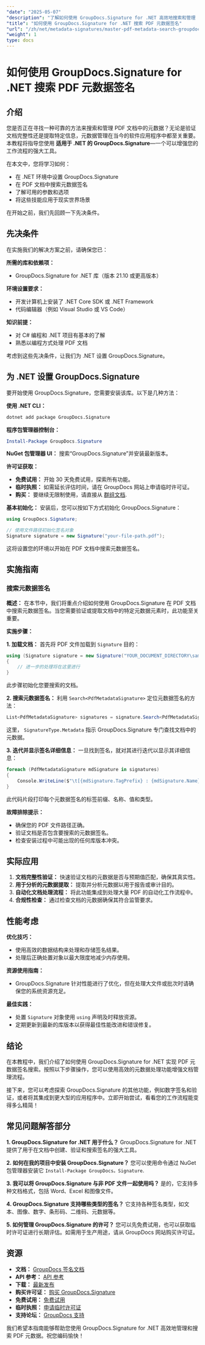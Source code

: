 ```yaml
---
"date": "2025-05-07"
"description": "了解如何使用 GroupDocs.Signature for .NET 高效地搜索和管理 PDF 文档中的元数据。本指南涵盖设置、搜索和实际应用。"
"title": "如何使用 GroupDocs.Signature for .NET 搜索 PDF 元数据签名"
"url": "/zh/net/metadata-signatures/master-pdf-metadata-search-groupdocs-signature-dotnet/"
"weight": 1
type: docs
---
```

# 如何使用 GroupDocs.Signature for .NET 搜索 PDF 元数据签名

## 介绍

您是否正在寻找一种可靠的方法来搜索和管理 PDF 文档中的元数据？无论是验证文档完整性还是提取特定信息，元数据管理在当今的软件应用程序中都至关重要。本教程将指导您使用 **适用于 .NET 的 GroupDocs.Signature**—一个可以增强您的工作流程的强大工具。

在本文中，您将学习如何：
- 在 .NET 环境中设置 GroupDocs.Signature
- 在 PDF 文档中搜索元数据签名
- 了解可用的参数和选项
- 将这些技能应用于现实世界场景

在开始之前，我们先回顾一下先决条件。

## 先决条件

在实施我们的解决方案之前，请确保您已：

**所需的库和依赖项：**
- GroupDocs.Signature for .NET 库（版本 21.10 或更高版本）

**环境设置要求：**
- 开发计算机上安装了 .NET Core SDK 或 .NET Framework
- 代码编辑器（例如 Visual Studio 或 VS Code）

**知识前提：**
- 对 C# 编程和 .NET 项目有基本的了解
- 熟悉以编程方式处理 PDF 文档

考虑到这些先决条件，让我们为 .NET 设置 GroupDocs.Signature。

## 为 .NET 设置 GroupDocs.Signature

要开始使用 GroupDocs.Signature，您需要安装该库。以下是几种方法：

**使用 .NET CLI：**
```bash
dotnet add package GroupDocs.Signature
```

**程序包管理器控制台：**
```powershell
Install-Package GroupDocs.Signature
```

**NuGet 包管理器 UI：**
搜索“GroupDocs.Signature”并安装最新版本。

**许可证获取：**
- **免费试用：** 开始 30 天免费试用，探索所有功能。
- **临时执照：** 如需延长评估时间，请在 GroupDocs 网站上申请临时许可证。
- **购买：** 要继续无限制使用，请直接从 [群组文档](https://purchase。groupdocs.com/buy).

**基本初始化：**
安装后，您可以按如下方式初始化 GroupDocs.Signature：

```csharp
using GroupDocs.Signature;

// 使用文件路径初始化签名对象
Signature signature = new Signature("your-file-path.pdf");
```

这将设置您的环境以开始在 PDF 文档中搜索元数据签名。

## 实施指南

### 搜索元数据签名

**概述：**
在本节中，我们将重点介绍如何使用 GroupDocs.Signature 在 PDF 文档中搜索元数据签名。当您需要验证或提取文档中的特定元数据元素时，此功能至关重要。

**实施步骤：**

**1. 加载文档：**
首先将 PDF 文件加载到 `Signature` 目的：

```csharp
using (Signature signature = new Signature("YOUR_DOCUMENT_DIRECTORY\sample_signed_metadata.pdf"))
{
    // 进一步的处理将在这里进行
}
```

此步骤初始化您要搜索的文档。

**2. 搜索元数据签名：**
利用 `Search<PdfMetadataSignature>` 定位元数据签名的方法：

```csharp
List<PdfMetadataSignature> signatures = signature.Search<PdfMetadataSignature>(SignatureType.Metadata);
```

这里， `SignatureType.Metadata` 指示 GroupDocs.Signature 专门查找文档中的元数据。

**3. 迭代并显示签名详细信息：**
一旦找到签名，就对其进行迭代以显示其详细信息：

```csharp
foreach (PdfMetadataSignature mdSignature in signatures)
{
    Console.WriteLine($"\t[{mdSignature.TagPrefix} : {mdSignature.Name}] = {mdSignature.Value} ({mdSignature.Type})");
}
```

此代码片段打印每个元数据签名的标签前缀、名称、值和类型。

**故障排除提示：**
- 确保您的 PDF 文件路径正确。
- 验证文档是否包含要搜索的元数据签名。
- 检查安装过程中可能出现的任何库版本冲突。

## 实际应用

1. **文档完整性验证：** 快速验证文档的元数据是否与预期值匹配，确保其真实性。
2. **用于分析的元数据提取：** 提取并分析元数据以用于报告或审计目的。
3. **自动化文档处理流程：** 将此功能集成到处理大量 PDF 的自动化工作流程中。
4. **合规性检查：** 通过检查文档的元数据确保其符合监管要求。

## 性能考虑

**优化技巧：**
- 使用高效的数据结构来处理和存储签名结果。
- 处理后正确处置对象以最大限度地减少内存使用。

**资源使用指南：**
- GroupDocs.Signature 针对性能进行了优化，但在处理大文件或批次时请确保您的系统资源充足。

**最佳实践：**
- 处置 `Signature` 对象使用 `using` 声明及时释放资源。
- 定期更新到最新的库版本以获得最佳性能改进和错误修复。

## 结论

在本教程中，我们介绍了如何使用 GroupDocs.Signature for .NET 实现 PDF 元数据签名搜索。按照以下步骤操作，您可以使用高效的元数据处理功能增强文档管理流程。

接下来，您可以考虑探索 GroupDocs.Signature 的其他功能，例如数字签名和验证，或者将其集成到更大型的应用程序中。立即开始尝试，看看您的工作流程能变得多么精简！

## 常见问题解答部分

**1. GroupDocs.Signature for .NET 用于什么？**
GroupDocs.Signature for .NET 提供了用于在文档中创建、验证和搜索签名的强大工具。

**2. 如何在我的项目中安装 GroupDocs.Signature？**
您可以使用命令通过 NuGet 包管理器安装它 `Install-Package GroupDocs。Signature`.

**3. 我可以将 GroupDocs.Signature 与非 PDF 文件一起使用吗？**
是的，它支持多种文档格式，包括 Word、Excel 和图像文件。

**4. GroupDocs.Signature 支持哪些类型的签名？**
它支持各种签名类型，如文本、图像、数字、条形码、二维码、元数据等。

**5. 如何管理 GroupDocs.Signature 的许可？**
您可以先免费试用，也可以获取临时许可证进行长期评估。如需用于生产用途，请从 GroupDocs 网站购买许可证。

## 资源

- **文档：** [GroupDocs 签名文档](https://docs.groupdocs.com/signature/net/)
- **API 参考：** [API 参考](https://reference.groupdocs.com/signature/net/)
- **下载：** [最新发布](https://releases.groupdocs.com/signature/net/)
- **购买许可证：** [购买 GroupDocs.Signature](https://purchase.groupdocs.com/buy)
- **免费试用：** [免费试用](https://releases.groupdocs.com/signature/net/)
- **临时执照：** [申请临时许可证](https://purchase.groupdocs.com/temporary-license/)
- **支持论坛：** [GroupDocs 支持](https://forum.groupdocs.com/c/signature/)

我们希望本指南能够帮助您使用 GroupDocs.Signature for .NET 高效地管理和搜索 PDF 元数据。祝您编码愉快！